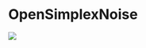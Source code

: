 # OpenSimplexNoise
[![](https://jitpack.io/v/MarcoCiaramella/OpenSimplexNoise.svg)](https://jitpack.io/#MarcoCiaramella/OpenSimplexNoise)
